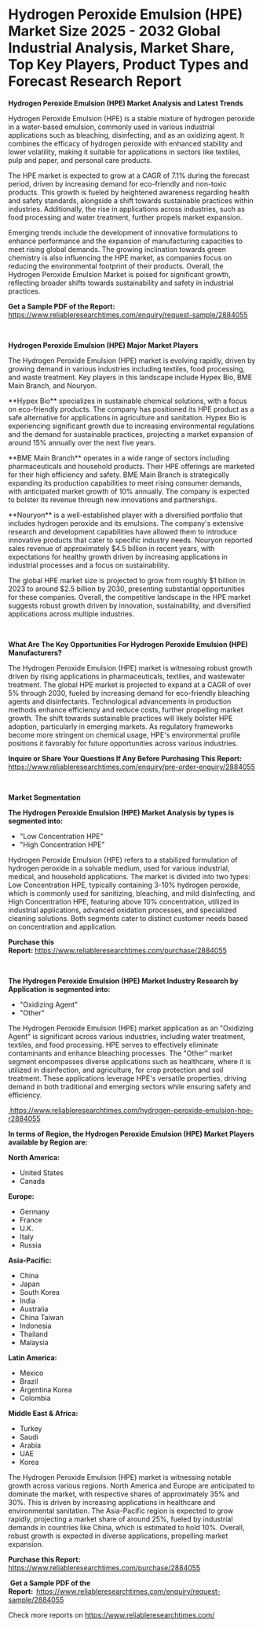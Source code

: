 <p><h1>Hydrogen Peroxide Emulsion (HPE) Market Size 2025 - 2032 Global Industrial Analysis, Market Share, Top Key Players, Product Types and Forecast Research Report</h1></p><p><strong>Hydrogen Peroxide Emulsion (HPE) Market Analysis and Latest Trends</strong></p>
<p><p>Hydrogen Peroxide Emulsion (HPE) is a stable mixture of hydrogen peroxide in a water-based emulsion, commonly used in various industrial applications such as bleaching, disinfecting, and as an oxidizing agent. It combines the efficacy of hydrogen peroxide with enhanced stability and lower volatility, making it suitable for applications in sectors like textiles, pulp and paper, and personal care products.</p><p>The HPE market is expected to grow at a CAGR of 7.1% during the forecast period, driven by increasing demand for eco-friendly and non-toxic products. This growth is fueled by heightened awareness regarding health and safety standards, alongside a shift towards sustainable practices within industries. Additionally, the rise in applications across industries, such as food processing and water treatment, further propels market expansion.</p><p>Emerging trends include the development of innovative formulations to enhance performance and the expansion of manufacturing capacities to meet rising global demands. The growing inclination towards green chemistry is also influencing the HPE market, as companies focus on reducing the environmental footprint of their products. Overall, the Hydrogen Peroxide Emulsion Market is poised for significant growth, reflecting broader shifts towards sustainability and safety in industrial practices.</p></p>
<p><strong>Get a Sample PDF of the Report:&nbsp;</strong> <a href="https://www.reliableresearchtimes.com/enquiry/request-sample/2884055?utm_campaign=3297&utm_medium=2&utm_source=Github&utm_content=ia&utm_term=13032025&utm_id=hydrogen-peroxide-emulsion-hpe">https://www.reliableresearchtimes.com/enquiry/request-sample/2884055</a></p>
<p>&nbsp;</p>
<p><strong>Hydrogen Peroxide Emulsion (HPE) Major Market Players</strong></p>
<p><p>The Hydrogen Peroxide Emulsion (HPE) market is evolving rapidly, driven by growing demand in various industries including textiles, food processing, and waste treatment. Key players in this landscape include Hypex Bio, BME Main Branch, and Nouryon.</p><p>**Hypex Bio** specializes in sustainable chemical solutions, with a focus on eco-friendly products. The company has positioned its HPE product as a safe alternative for applications in agriculture and sanitation. Hypex Bio is experiencing significant growth due to increasing environmental regulations and the demand for sustainable practices, projecting a market expansion of around 15% annually over the next five years.</p><p>**BME Main Branch** operates in a wide range of sectors including pharmaceuticals and household products. Their HPE offerings are marketed for their high efficiency and safety. BME Main Branch is strategically expanding its production capabilities to meet rising consumer demands, with anticipated market growth of 10% annually. The company is expected to bolster its revenue through new innovations and partnerships.</p><p>**Nouryon** is a well-established player with a diversified portfolio that includes hydrogen peroxide and its emulsions. The company's extensive research and development capabilities have allowed them to introduce innovative products that cater to specific industry needs. Nouryon reported sales revenue of approximately $4.5 billion in recent years, with expectations for healthy growth driven by increasing applications in industrial processes and a focus on sustainability.</p><p>The global HPE market size is projected to grow from roughly $1 billion in 2023 to around $2.5 billion by 2030, presenting substantial opportunities for these companies. Overall, the competitive landscape in the HPE market suggests robust growth driven by innovation, sustainability, and diversified applications across multiple industries.</p></p>
<p>&nbsp;</p>
<p><strong>What Are The Key Opportunities For Hydrogen Peroxide Emulsion (HPE) Manufacturers?</strong></p>
<p><p>The Hydrogen Peroxide Emulsion (HPE) market is witnessing robust growth driven by rising applications in pharmaceuticals, textiles, and wastewater treatment. The global HPE market is projected to expand at a CAGR of over 5% through 2030, fueled by increasing demand for eco-friendly bleaching agents and disinfectants. Technological advancements in production methods enhance efficiency and reduce costs, further propelling market growth. The shift towards sustainable practices will likely bolster HPE adoption, particularly in emerging markets. As regulatory frameworks become more stringent on chemical usage, HPE's environmental profile positions it favorably for future opportunities across various industries.</p></p>
<p><strong>Inquire or Share Your Questions If Any Before Purchasing This Report:</strong> <a href="https://www.reliableresearchtimes.com/enquiry/pre-order-enquiry/2884055?utm_campaign=3297&utm_medium=2&utm_source=Github&utm_content=ia&utm_term=13032025&utm_id=hydrogen-peroxide-emulsion-hpe">https://www.reliableresearchtimes.com/enquiry/pre-order-enquiry/2884055</a></p>
<p>&nbsp;</p>
<p><strong>Market Segmentation</strong></p>
<p><strong>The Hydrogen Peroxide Emulsion (HPE) Market Analysis by types is segmented into:</strong></p>
<p><ul><li>"Low Concentration HPE"</li><li>"High Concentration HPE"</li></ul></p>
<p><p>Hydrogen Peroxide Emulsion (HPE) refers to a stabilized formulation of hydrogen peroxide in a solvable medium, used for various industrial, medical, and household applications. The market is divided into two types: Low Concentration HPE, typically containing 3-10% hydrogen peroxide, which is commonly used for sanitizing, bleaching, and mild disinfecting, and High Concentration HPE, featuring above 10% concentration, utilized in industrial applications, advanced oxidation processes, and specialized cleaning solutions. Both segments cater to distinct customer needs based on concentration and application.</p></p>
<p><strong>Purchase this Report:&nbsp;</strong><a href="https://www.reliableresearchtimes.com/purchase/2884055?utm_campaign=3297&utm_medium=2&utm_source=Github&utm_content=ia&utm_term=13032025&utm_id=hydrogen-peroxide-emulsion-hpe">https://www.reliableresearchtimes.com/purchase/2884055</a></p>
<p>&nbsp;</p>
<p><strong>The Hydrogen Peroxide Emulsion (HPE) Market Industry Research by Application is segmented into:</strong></p>
<p><ul><li>"Oxidizing Agent"</li><li>"Other"</li></ul></p>
<p><p>The Hydrogen Peroxide Emulsion (HPE) market application as an "Oxidizing Agent" is significant across various industries, including water treatment, textiles, and food processing. HPE serves to effectively eliminate contaminants and enhance bleaching processes. The "Other" market segment encompasses diverse applications such as healthcare, where it is utilized in disinfection, and agriculture, for crop protection and soil treatment. These applications leverage HPE's versatile properties, driving demand in both traditional and emerging sectors while ensuring safety and efficiency.</p></p>
<p><a href="https://www.reliableresearchtimes.com/hydrogen-peroxide-emulsion-hpe-r2884055?utm_campaign=3297&utm_medium=2&utm_source=Github&utm_content=ia&utm_term=13032025&utm_id=hydrogen-peroxide-emulsion-hpe">&nbsp;https://www.reliableresearchtimes.com/hydrogen-peroxide-emulsion-hpe-r2884055</a></p>
<p><strong>In terms of Region, the Hydrogen Peroxide Emulsion (HPE) Market Players available by Region are:</strong></p>
<p>
    <p> <strong> North America: </strong>
        <ul>
            <li>United States</li>
            <li>Canada</li>
        </ul>
        </p> 
    <p> <strong> Europe: </strong>
        <ul>
            <li>Germany</li>
            <li>France</li>
            <li>U.K.</li>
            <li>Italy</li>
            <li>Russia</li>
        </ul>
        </p> 
    <p> <strong> Asia-Pacific: </strong>
        <ul>
            <li>China</li>
            <li>Japan</li>
            <li>South Korea</li>
            <li>India</li>
            <li>Australia</li>
            <li>China Taiwan</li>
            <li>Indonesia</li>
            <li>Thailand</li>
            <li>Malaysia</li>
        </ul>
        </p> 
    <p> <strong> Latin America: </strong>
        <ul>
            <li>Mexico</li>
            <li>Brazil</li>
            <li>Argentina Korea</li>
            <li>Colombia</li>
        </ul>
        </p> 
    <p> <strong> Middle East & Africa: </strong>
        <ul>
            <li>Turkey</li>
            <li>Saudi</li>
            <li>Arabia</li>
            <li>UAE</li>
            <li>Korea</li>
        </ul>
    </p>
    </p>
<p><p>The Hydrogen Peroxide Emulsion (HPE) market is witnessing notable growth across various regions. North America and Europe are anticipated to dominate the market, with respective shares of approximately 35% and 30%. This is driven by increasing applications in healthcare and environmental sanitation. The Asia-Pacific region is expected to grow rapidly, projecting a market share of around 25%, fueled by industrial demands in countries like China, which is estimated to hold 10%. Overall, robust growth is expected in diverse applications, propelling market expansion.</p></p>
<p><strong>Purchase this Report: </strong><a href="https://www.reliableresearchtimes.com/purchase/2884055?utm_campaign=3297&utm_medium=2&utm_source=Github&utm_content=ia&utm_term=13032025&utm_id=hydrogen-peroxide-emulsion-hpe">https://www.reliableresearchtimes.com/purchase/2884055</a></p>
<p>&nbsp;<strong>Get a Sample PDF of the Report:&nbsp;&nbsp;</strong><a href="https://www.reliableresearchtimes.com/enquiry/request-sample/2884055?utm_campaign=3297&utm_medium=2&utm_source=Github&utm_content=ia&utm_term=13032025&utm_id=hydrogen-peroxide-emulsion-hpe">https://www.reliableresearchtimes.com/enquiry/request-sample/2884055</a></p>
<p><strong></strong></p>
<p>Check more reports on <a href="https://www.reliableresearchtimes.com/?utm_campaign=3297&utm_medium=2&utm_source=Github&utm_content=ia&utm_term=13032025&utm_id=hydrogen-peroxide-emulsion-hpe">https://www.reliableresearchtimes.com/</a></p>